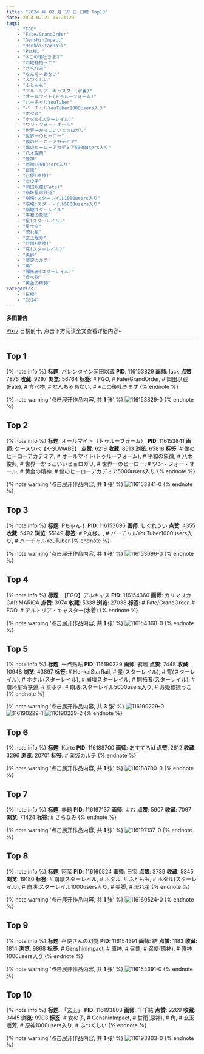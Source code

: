 ```yaml
---
title: "2024 年 02 月 19 日 日榜 Top10"
date: 2024-02-21 05:21:23
tags:
    - "FGO"
    - "Fate/GrandOrder"
    - "GenshinImpact"
    - "HonkaiStarRail"
    - "P丸様。"
    - "※この後吐きます"
    - "お姫様抱っこ"
    - "さらなみ"
    - "なんちゃあない"
    - "ふつくしい"
    - "ふともも"
    - "アルトリア・キャスター(水着)"
    - "オールマイト(トゥルーフォーム)"
    - "バーチャルYouTuber"
    - "バーチャルYouTuber1000users入り"
    - "ホタル"
    - "ホタル(スターレイル)"
    - "ワン・フォー・オール"
    - "世界一かっこいいヒョロガリ"
    - "世界一のヒーロー"
    - "僕のヒーローアカデミア"
    - "僕のヒーローアカデミア5000users入り"
    - "八木俊典"
    - "原神"
    - "原神1000users入り"
    - "召使"
    - "召使(原神)"
    - "女の子"
    - "岡田以蔵(Fate)"
    - "崩坏星穹铁道"
    - "崩壊:スターレイル1000users入り"
    - "崩壊:スターレイル5000users入り"
    - "崩壊スターレイル"
    - "平和の象徴"
    - "星(スターレイル)"
    - "星ホタ"
    - "流れ星"
    - "玄玉瑶芳"
    - "甘雨(原神)"
    - "穹(スターレイル)"
    - "美脚"
    - "薬袋カルテ"
    - "角"
    - "開拓者(スターレイル)"
    - "食べ物"
    - "黄金の精神"
categories:
    - "日榜"
    - "2024"
---
```


<i class="fa fa-triangle-exclamation"></i>**多图警告**<i class="fa fa-triangle-exclamation"></i>

[Pixiv](https://www.pixiv.net/) 日榜前十, 点击下方阅读全文查看详细内容~

<!-- more -->

---

## Top 1

{% note info %}
**标题**: バレンタイン岡田以蔵
**PID**: 116153829 **画师**: lack
**点赞**: 7876 **收藏**: 9297 **浏览**: 56764
**标签**: # FGO, # Fate/GrandOrder, # 岡田以蔵(Fate), # 食べ物, # なんちゃあない, # ※この後吐きます
{% endnote %}

{% note warning '点击展开作品内容, 共 **1** 张' %}
![116153829-0](https://i.pixiv.re/img-original/img/2024/02/18/00/00/21/116153829_p0.png)
{% endnote %}

## Top 2

{% note info %}
**标题**: オールマイト（トゥルーフォーム）
**PID**: 116153841 **画师**: ケースワベ【K-SUWABE】
**点赞**: 6219 **收藏**: 8513 **浏览**: 65818
**标签**: # 僕のヒーローアカデミア, # オールマイト(トゥルーフォーム), # 平和の象徴, # 八木俊典, # 世界一かっこいいヒョロガリ, # 世界一のヒーロー, # ワン・フォー・オール, # 黄金の精神, # 僕のヒーローアカデミア5000users入り
{% endnote %}

{% note warning '点击展开作品内容, 共 **1** 张' %}
![116153841-0](https://i.pixiv.re/img-original/img/2024/02/18/00/00/22/116153841_p0.jpg)
{% endnote %}

## Top 3

{% note info %}
**标题**: Pちゃん！
**PID**: 116153696 **画师**: しぐれうい
**点赞**: 4355 **收藏**: 5492 **浏览**: 55149
**标签**: # P丸様。, # バーチャルYouTuber1000users入り, # バーチャルYouTuber
{% endnote %}

{% note warning '点击展开作品内容, 共 **1** 张' %}
![116153696-0](https://i.pixiv.re/img-original/img/2024/02/18/00/00/00/116153696_p0.jpg)
{% endnote %}

## Top 4

{% note info %}
**标题**: 【FGO】アルキャス
**PID**: 116154360 **画师**: カリマリカCARIMARICA
**点赞**: 3974 **收藏**: 5338 **浏览**: 27038
**标签**: # Fate/GrandOrder, # FGO, # アルトリア・キャスター(水着)
{% endnote %}

{% note warning '点击展开作品内容, 共 **1** 张' %}
![116154360-0](https://i.pixiv.re/img-original/img/2024/02/18/00/08/30/116154360_p0.png)
{% endnote %}

## Top 5

{% note info %}
**标题**: 一点贴贴
**PID**: 116190229 **画师**: 鸦居
**点赞**: 7448 **收藏**: 10948 **浏览**: 43897
**标签**: # HonkaiStarRail, # 星(スターレイル), # 穹(スターレイル), # ホタル(スターレイル), # 崩壊スターレイル, # 開拓者(スターレイル), # 崩坏星穹铁道, # 星ホタ, # 崩壊:スターレイル5000users入り, # お姫様抱っこ
{% endnote %}

{% note warning '点击展开作品内容, 共 **3** 张' %}
![116190229-0](https://i.pixiv.re/img-original/img/2024/02/19/01/08/15/116190229_p0.jpg)
![116190229-1](https://i.pixiv.re/img-original/img/2024/02/19/01/08/15/116190229_p1.jpg)
![116190229-2](https://i.pixiv.re/img-original/img/2024/02/19/01/08/15/116190229_p2.jpg)
{% endnote %}

## Top 6

{% note info %}
**标题**: Karte
**PID**: 116188700 **画师**: あすてろid
**点赞**: 2612 **收藏**: 3296 **浏览**: 20701
**标签**: # 薬袋カルテ
{% endnote %}

{% note warning '点击展开作品内容, 共 **1** 张' %}
![116188700-0](https://i.pixiv.re/img-original/img/2024/02/19/00/17/36/116188700_p0.png)
{% endnote %}

## Top 7

{% note info %}
**标题**: 無題
**PID**: 116197137 **画师**: よむ
**点赞**: 5907 **收藏**: 7067 **浏览**: 71424
**标签**: # さらなみ
{% endnote %}

{% note warning '点击展开作品内容, 共 **1** 张' %}
![116197137-0](https://i.pixiv.re/img-original/img/2024/02/19/09/58/41/116197137_p0.png)
{% endnote %}

## Top 8

{% note info %}
**标题**: 阿萤
**PID**: 116160524 **画师**: 日宝
**点赞**: 3739 **收藏**: 5345 **浏览**: 19180
**标签**: # 崩壊スターレイル, # ホタル, # ふともも, # ホタル(スターレイル), # 崩壊:スターレイル1000users入り, # 美脚, # 流れ星
{% endnote %}

{% note warning '点击展开作品内容, 共 **1** 张' %}
![116160524-0](https://i.pixiv.re/img-original/img/2024/02/18/05/57/26/116160524_p0.jpg)
{% endnote %}

## Top 9

{% note info %}
**标题**: 召使さんの幻覚
**PID**: 116154391 **画师**: 結
**点赞**: 1183 **收藏**: 1814 **浏览**: 9868
**标签**: # GenshinImpact, # 原神, # 召使, # 召使(原神), # 原神1000users入り
{% endnote %}

{% note warning '点击展开作品内容, 共 **1** 张' %}
![116154391-0](https://i.pixiv.re/img-original/img/2024/02/18/00/09/19/116154391_p0.jpg)
{% endnote %}

## Top 10

{% note info %}
**标题**: 「玄玉」
**PID**: 116193803 **画师**: 千千結
**点赞**: 2269 **收藏**: 3445 **浏览**: 9903
**标签**: # 女の子, # GenshinImpact, # 甘雨(原神), # 角, # 玄玉瑶芳, # 原神1000users入り, # ふつくしい
{% endnote %}

{% note warning '点击展开作品内容, 共 **1** 张' %}
![116193803-0](https://i.pixiv.re/img-original/img/2024/02/19/05/07/07/116193803_p0.jpg)
{% endnote %}
